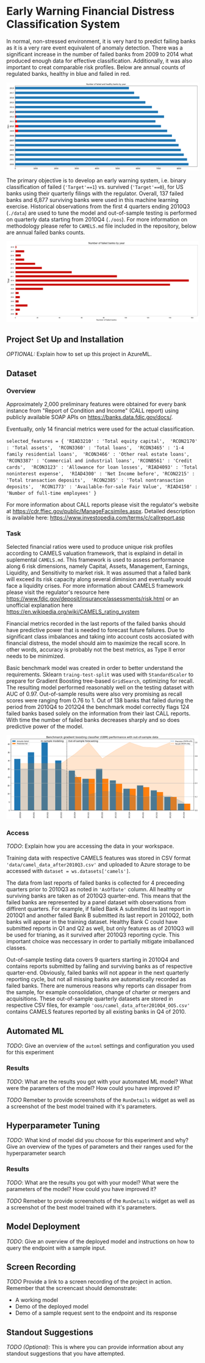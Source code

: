 # Early Warning Financial Distress Classification System

In normal, non-stressed environment, it is very hard to predict failing banks as it is a very rare event equivalent of anomaly detection. There was a significant increase in the number of failed banks from 2009 to 2014 what produced enough data for effective classification. Additionally, it was also important to creat comparable risk profiles. Below are annual counts of regulated banks, healthy in blue and failed in red.

![](https://github.com/allaccountstaken/automl_v_hyperdrive/blob/main/plots/all_banks.png) 

The primary objective is to develop an early warning system, i.e. binary classification of failed (`'Target'==1`) vs. survived (`'Target'==0`), for US banks using their quarterly filings with the regulator. Overall, 137 failed banks and 6,877 surviving banks were used in this machine learning exercise. Historical observations from the first 4 quarters ending 2010Q3 (`./data`) are used to tune the model and out-of-sample testing is performed on quarterly data starting from 2010Q4 (`./oos`).  For more information on methodology please refer to `CAMELS.md` file included in the repository, below are annual failed banks counts.

![](https://github.com/allaccountstaken/automl_v_hyperdrive/blob/main/plots/failed_banks.png)

## Project Set Up and Installation
*OPTIONAL:* Explain how to set up this project in AzureML.

## Dataset

### Overview

Approximately 2,000 preliminary features were obtained for every bank instance from "Report of Condition and Income" (CALL report) using publicly available SOAP APIs on https://banks.data.fdic.gov/docs/.

Eventually, only 14 financial metrics were used for the actual classification. 

  `selected_features = {
    'RIAD3210' : 'Total equity capital', 
    'RCON2170' : 'Total assets', 
    'RCON3360' : 'Total loans', 
    'RCON3465' : '1-4 family residential loans', 
    'RCON3466' : 'Other real estate loans', 
    'RCON3387' : 'Commercial and industrial loans',
    'RCONB561' : 'Credit cards', 
    'RCON3123' : 'Allowance for loan losses',
    'RIAD4093' : 'Total noninterest expense', 
    'RIAD4300' : 'Net Income before',
    'RCON2215' : 'Total transaction deposits', 
    'RCON2385' : 'Total nontransaction deposits', 
    'RCON1773' : 'Available-for-sale Fair Value',
    'RIAD4150' : 'Number of full-time employees' }`

For more information about CALL reports please visit the regulator's website at https://cdr.ffiec.gov/public/ManageFacsimiles.aspx. Detailed description is available here: https://www.investopedia.com/terms/c/callreport.asp

### Task

Selected financial ratios were used to produce unique risk profiles according to CAMELS valuation framework, that is explaind in detail in suplemental `CAMELS.md`. This framework is used to assess performance along 6 risk dimensions, namely Capital, Assets, Management, Earnings, Liquidity, and Sensitivity to market risk. It was assumed that a failed bank will exceed its risk capacity along several diminsion and eventually would face a liquidity crises. For more information about CAMELS framework please visit the regulator's resource here https://www.fdic.gov/deposit/insurance/assessments/risk.html or an unofficial explanation here https://en.wikipedia.org/wiki/CAMELS_rating_system

Financial metrics recorded in the last reports of the failed banks should have predictive power that is needed to forecast future failures. Due to significant class imbalances and taking into account costs accosiated with financial distress, the model should aim to maximize the recall score. In other words, accuracy is probably not the best metrics, as Type II error needs to be minimized.

Basic benchmark model was created in order to better understand the requirements. Sklearn `traing-test-split` was used with `StandardScaler` to prepare for Gradient Boosting tree-based `GridSearch`, optimizing for recall. The resulting model performed reasonably well on the testing dataset with AUC of 0.97. Out-of-sample results were also very promising as recall scores  were ranging from 0.76 to 1. Out of 138 banks that failed during the period from 2010Q4 to 2012Q4 the benchmark model correctly flags 124 failed banks based solely on the information from their last CALL reports. With time the number of failed banks decreases sharply and so does predictive power of the model.

![](https://github.com/allaccountstaken/automl_v_hyperdrive/blob/main/plots/oos_GBM.png)

### Access
*TODO*: Explain how you are accessing the data in your workspace.

Training data with respective CAMELS features was stored in CSV format `'data/camel_data_after2010Q3.csv'` and uploaded to Azure storage to be accessed with `dataset = ws.datasets['camels']`. 

The data from last reports of failed banks is collected for 4 preceeding quarters prior to 2010Q3 as noted in `'AsOfDate'` column. All healthy or surviving banks are taken as of 2010Q3 quarter-end. This means that the failed banks are represented by a panel dataset with observations from diffirent quarters. For example, if failed Bank A submitted its last report in 2010Q1 and another failed Bank B submitted its last report in 2010Q2, both banks will appear in the training dataset. Healthy Bank C could have submitted reports in Q1 and Q2 as well, but only features as of 2010Q3 will be used for trianing, as it survived after 2010Q3 reporting cycle. This important choice was neccessary in order to partially mitigate imballanced classes.

Out-of-sample testing data covers 9 quarters starting in 2010Q4 and contains reports submitted by failing and surviving banks as of respective quarter-end. Obviously, failed banks will not appear in the next quarterly reporting cycle, but not all missing banks are automatically recorded as failed banks. There are numerous reasons why reports can dissaper from the sample, for example consolidation, change of charter or mergers and acquisitions. These out-of-sample quarterly datasets are stored in respective CSV files, for example `'oos/camel_data_after2010Q4_OOS.csv'` contains CAMELS features reported by all existing banks in Q4 of 2010.

 

## Automated ML
*TODO*: Give an overview of the `automl` settings and configuration you used for this experiment

### Results
*TODO*: What are the results you got with your automated ML model? What were the parameters of the model? How could you have improved it?

*TODO* Remeber to provide screenshots of the `RunDetails` widget as well as a screenshot of the best model trained with it's parameters.

## Hyperparameter Tuning
*TODO*: What kind of model did you choose for this experiment and why? Give an overview of the types of parameters and their ranges used for the hyperparameter search


### Results
*TODO*: What are the results you got with your model? What were the parameters of the model? How could you have improved it?

*TODO* Remeber to provide screenshots of the `RunDetails` widget as well as a screenshot of the best model trained with it's parameters.

## Model Deployment
*TODO*: Give an overview of the deployed model and instructions on how to query the endpoint with a sample input.

## Screen Recording
*TODO* Provide a link to a screen recording of the project in action. Remember that the screencast should demonstrate:
- A working model
- Demo of the deployed  model
- Demo of a sample request sent to the endpoint and its response

## Standout Suggestions
*TODO (Optional):* This is where you can provide information about any standout suggestions that you have attempted.
